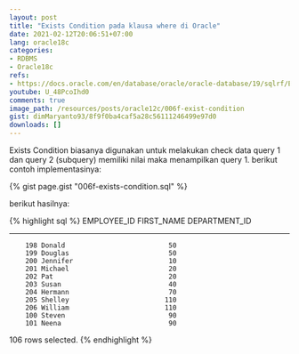 ```yaml
---
layout: post
title: "Exists Condition pada klausa where di Oracle"
date: 2021-02-12T20:06:51+07:00
lang: oracle18c
categories:
- RDBMS
- Oracle18c
refs: 
- https://docs.oracle.com/en/database/oracle/oracle-database/19/sqlrf/EXISTS-Condition.html#GUID-20259A83-C42B-4E0D-8DF4-9A2A66ACA8E7
youtube: U_48PcoIhd0
comments: true
image_path: /resources/posts/oracle12c/006f-exist-condition
gist: dimMaryanto93/8f9f0ba4caf5a28c56111246499e97d0
downloads: []
---
```


Exists Condition biasanya digunakan untuk melakukan check data query 1 dan query 2 (subquery) memiliki nilai maka menampilkan query 1. berikut contoh implementasinya:

{% gist page.gist "006f-exists-condition.sql" %}

berikut hasilnya:

{% highlight sql %}
EMPLOYEE_ID FIRST_NAME           DEPARTMENT_ID
----------- -------------------- -------------
        198 Donald                          50
        199 Douglas                         50
        200 Jennifer                        10
        201 Michael                         20
        202 Pat                             20
        203 Susan                           40
        204 Hermann                         70
        205 Shelley                        110
        206 William                        110
        100 Steven                          90
        101 Neena                           90

106 rows selected.
{% endhighlight %}